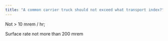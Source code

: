 ```yaml
---
title: "A common carrier truck should not exceed what transport index?"
---
```

Not &gt; 10 mrem / hr; 

Surface rate not more than 200 mrem

